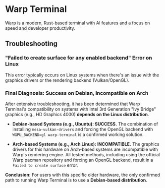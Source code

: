 # Warp Terminal

Warp is a modern, Rust-based terminal with AI features and a focus on speed and developer productivity.

## Troubleshooting

### "Failed to create surface for any enabled backend" Error on Linux

This error typically occurs on Linux systems when there's an issue with the graphics drivers or the rendering backend (Vulkan/OpenGL).

### Final Diagnosis: Success on Debian, Incompatible on Arch

After extensive troubleshooting, it has been determined that Warp Terminal's compatibility on systems with Intel 3rd Generation "Ivy Bridge" graphics (e.g., HD Graphics 4000) **depends on the Linux distribution**.

-   **Debian-based Systems (e.g., Ubuntu): SUCCESS.** The combination of installing `mesa-vulkan-drivers` and forcing the OpenGL backend with `WGPU_BACKEND=gl warp-terminal` is a confirmed working solution.

-   **Arch-based Systems (e.g., Arch Linux): INCOMPATIBLE.** The graphics drivers for this hardware on Arch-based systems are incompatible with Warp's rendering engine. All tested methods, including using the official Warp pacman repository and forcing an OpenGL backend, result in a `Failed to create surface` error.

**Conclusion:** For users with this specific older hardware, the only confirmed path to running Warp Terminal is to use a **Debian-based distribution**.
